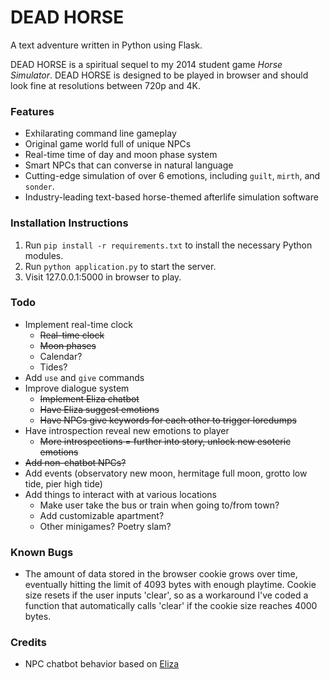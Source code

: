 # DEAD HORSE
A text adventure written in Python using Flask.

DEAD HORSE is a spiritual sequel to my 2014 student game *Horse Simulator*. DEAD HORSE is designed to be played in browser and should look fine at resolutions between 720p and 4K. 

### Features
* Exhilarating command line gameplay
* Original game world full of unique NPCs
* Real-time time of day and moon phase system
* Smart NPCs that can converse in natural language
* Cutting-edge simulation of over 6 emotions, including `guilt`, `mirth`, and `sonder`.
* Industry-leading text-based horse-themed afterlife simulation software

### Installation Instructions
1. Run `pip install -r requirements.txt` to install the necessary Python modules.
2. Run `python application.py` to start the server.
3. Visit 127.0.0.1:5000 in browser to play.

### Todo
* Implement real-time clock
    * ~~Real-time clock~~
    * ~~Moon phases~~
    * Calendar?
    * Tides?
* Add `use` and `give` commands
* Improve dialogue system
    * ~~Implement Eliza chatbot~~
    * ~~Have Eliza suggest emotions~~
    * ~~Have NPCs give keywords for each other to trigger loredumps~~
* Have introspection reveal new emotions to player
    * ~~More introspections = further into story, unlock new esoteric emotions~~
* ~~Add non-chatbot NPCs?~~
* Add events (observatory new moon, hermitage full moon, grotto low tide, pier high tide)
* Add things to interact with at various locations
    * Make user take the bus or train when going to/from town?
    * Add customizable apartment?
    * Other minigames? Poetry slam?

### Known Bugs
* The amount of data stored in the browser cookie grows over time, eventually hitting the limit of 4093 bytes with enough playtime. Cookie size resets if the user inputs 'clear', so as a workaround I've coded a function that automatically calls 'clear' if the cookie size reaches 4000 bytes.

### Credits
* NPC chatbot behavior based on [Eliza](https://github.com/wadetb/eliza/tree/master)
